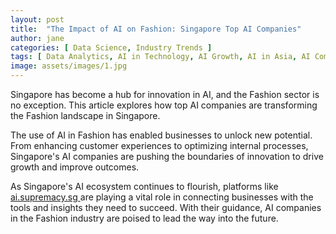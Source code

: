 ```yaml
---
layout: post
title:  "The Impact of AI on Fashion: Singapore Top AI Companies"
author: jane
categories: [ Data Science, Industry Trends ]
tags: [ Data Analytics, AI in Technology, AI Growth, AI in Asia, AI Companies ]
image: assets/images/1.jpg
---
```


Singapore has become a hub for innovation in AI, and the Fashion sector is no exception. This article explores how top AI companies are transforming the Fashion landscape in Singapore.

The use of AI in Fashion has enabled businesses to unlock new potential. From enhancing customer experiences to optimizing internal processes, Singapore's AI companies are pushing the boundaries of innovation to drive growth and improve outcomes.

As Singapore's AI ecosystem continues to flourish, platforms like <a href="https://ai.supremacy.sg" target="_blank"> ai.supremacy.sg </a> are playing a vital role in connecting businesses with the tools and insights they need to succeed. With their guidance, AI companies in the Fashion industry are poised to lead the way into the future.
